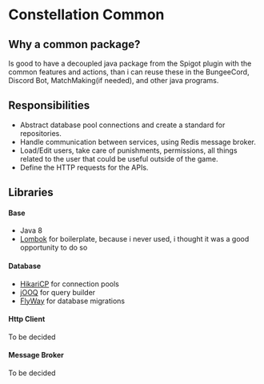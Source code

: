 # Constellation Common

## Why a common package?
Is good to have a decoupled java package from the Spigot plugin with the common features and actions, than i can reuse these in the BungeeCord, Discord Bot, MatchMaking(if needed), and other java programs.

## Responsibilities
* Abstract database pool connections and create a standard for repositories.
* Handle communication between services, using Redis message broker.
* Load/Edit users, take care of punishments, permissions,  all things related to the user that could be useful outside of the game.
* Define the HTTP requests for the APIs.

## Libraries
#### Base
* Java 8
* [Lombok](https://github.com/rzwitserloot/lombok) for boilerplate, because i never used, i thought it was a good opportunity to do so
#### Database
* [HikariCP](https://github.com/brettwooldridge/HikariCP) for connection pools
* [jOOQ](https://github.com/jOOQ/jOOQ) for query builder
* [FlyWay](https://github.com/flyway/flyway) for database migrations
#### Http Client
To be decided
#### Message Broker
To be decided

